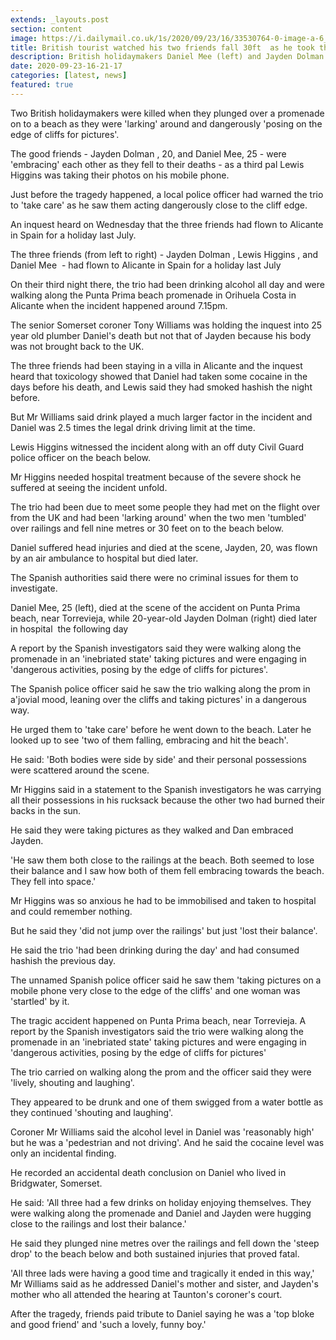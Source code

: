 ```yaml
---
extends: _layouts.post
section: content
image: https://i.dailymail.co.uk/1s/2020/09/23/16/33530764-0-image-a-6_1600873830793.jpg 
title: British tourist watched his two friends fall 30ft  as he took their photo in Alicante 
description: British holidaymakers Daniel Mee (left) and Jayden Dolman (right) were killed when they plunged over a cliff as they were larking around and dangerously posing on the edge of cliffs for pictures. 
date: 2020-09-23-16-21-17 
categories: [latest, news] 
featured: true 
--- 
```

Two British holidaymakers were killed when they plunged over a promenade on to a beach as they were 'larking' around and dangerously 'posing on the edge of cliffs for pictures'.

The good friends - Jayden Dolman , 20, and Daniel Mee, 25 - were 'embracing' each other as they fell to their deaths - as a third pal Lewis Higgins was taking their photos on his mobile phone.

Just before the tragedy happened, a local police officer had warned the trio to 'take care' as he saw them acting dangerously close to the cliff edge.

An inquest heard on Wednesday that the three friends had flown to Alicante in Spain for a holiday last July.

The three friends (from left to right) - Jayden Dolman , Lewis Higgins , and Daniel Mee  - had flown to Alicante in Spain for a holiday last July

On their third night there, the trio had been drinking alcohol all day and were walking along the Punta Prima beach promenade in Orihuela Costa in Alicante when the incident happened around 7.15pm.

The senior Somerset coroner Tony Williams was holding the inquest into 25 year old plumber Daniel's death but not that of Jayden because his body was not brought back to the UK.

The three friends had been staying in a villa in Alicante and the inquest heard that toxicology showed that Daniel had taken some cocaine in the days before his death, and Lewis said they had smoked hashish the night before.

But Mr Williams said drink played a much larger factor in the incident and Daniel was 2.5 times the legal drink driving limit at the time.

Lewis Higgins witnessed the incident along with an off duty Civil Guard police officer on the beach below. 

Mr Higgins needed hospital treatment because of the severe shock he suffered at seeing the incident unfold.

The trio had been due to meet some people they had met on the flight over from the UK and had been 'larking around' when the two men 'tumbled' over railings and fell nine metres or 30 feet on to the beach below.

Daniel suffered head injuries and died at the scene, Jayden, 20, was flown by an air ambulance to hospital but died later.

The Spanish authorities said there were no criminal issues for them to investigate.

Daniel Mee, 25 (left), died at the scene of the accident on Punta Prima beach, near Torrevieja, while 20-year-old Jayden Dolman (right) died later in hospital  the following day

A report by the Spanish investigators said they were walking along the promenade in an 'inebriated state' taking pictures and were engaging in 'dangerous activities, posing by the edge of cliffs for pictures'.

The Spanish police officer said he saw the trio walking along the prom in a'jovial mood, leaning over the cliffs and taking pictures' in a dangerous way.

He urged them to 'take care' before he went down to the beach. Later he looked up to see 'two of them falling, embracing and hit the beach'.

He said: 'Both bodies were side by side' and their personal possessions were scattered around the scene.

Mr Higgins said in a statement to the Spanish investigators he was carrying all their possessions in his rucksack because the other two had burned their backs in the sun.

He said they were taking pictures as they walked and Dan embraced Jayden.

'He saw them both close to the railings at the beach. Both seemed to lose their balance and I saw how both of them fell embracing towards the beach. They fell into space.'

Mr Higgins was so anxious he had to be immobilised and taken to hospital and could remember nothing.

But he said they 'did not jump over the railings' but just 'lost their balance'.

He said the trio 'had been drinking during the day' and had consumed hashish the previous day.

The unnamed Spanish police officer said he saw them 'taking pictures on a mobile phone very close to the edge of the cliffs' and one woman was 'startled' by it.

The tragic accident happened on Punta Prima beach, near Torrevieja. A report by the Spanish investigators said the trio were walking along the promenade in an 'inebriated state' taking pictures and were engaging in 'dangerous activities, posing by the edge of cliffs for pictures'

The trio carried on walking along the prom and the officer said they were 'lively, shouting and laughing'.

They appeared to be drunk and one of them swigged from a water bottle as they continued 'shouting and laughing'.

Coroner Mr Williams said the alcohol level in Daniel was 'reasonably high' but he was a 'pedestrian and not driving'. And he said the cocaine level was only an incidental finding.

He recorded an accidental death conclusion on Daniel who lived in Bridgwater, Somerset.

He said: 'All three had a few drinks on holiday enjoying themselves. They were walking along the promenade and Daniel and Jayden were hugging close to the railings and lost their balance.'

He said they plunged nine metres over the railings and fell down the 'steep drop' to the beach below and both sustained injuries that proved fatal.

'All three lads were having a good time and tragically it ended in this way,' Mr Williams said as he addressed Daniel's mother and sister, and Jayden's mother who all attended the hearing at Taunton's coroner's court.

After the tragedy, friends paid tribute to Daniel saying he was a 'top bloke and good friend' and 'such a lovely, funny boy.'

